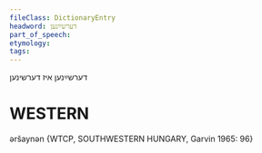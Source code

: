 ```yaml
---
fileClass: DictionaryEntry
headword: דערשײַנען
part_of_speech: 
etymology: 
tags: 
---
```

דערשײַנען
איז דערשינען

WESTERN
========

əršaynən {WTCP, SOUTHWESTERN HUNGARY, Garvin 1965: 96}

